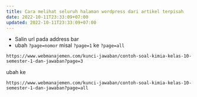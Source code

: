 ```yaml
---
title: Cara melihat seluruh halaman wordpress dari artikel terpisah
date: 2022-10-11T23:33:09+07:00
updated: 2022-10-11T23:33:09+07:00
---
```


- Salin url pada address bar
- ubah `?page=nomor` misal `?page=1` ke `?page=all`

```
https://www.webmanajemen.com/kunci-jawaban/contoh-soal-kimia-kelas-10-semester-1-dan-jawaban?page=3
```
ubah ke
```
https://www.webmanajemen.com/kunci-jawaban/contoh-soal-kimia-kelas-10-semester-1-dan-jawaban?page=all
```